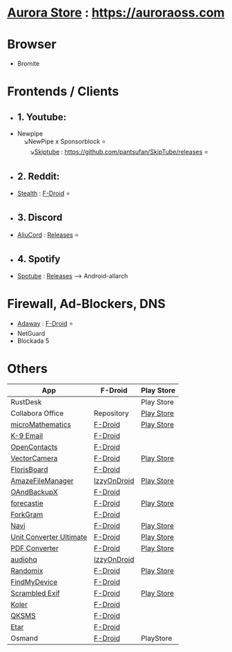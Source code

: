 # [Aurora Store](https://gitlab.com/AuroraOSS/AuroraStore) : https://auroraoss.com

# Browser
* Bromite

# Frontends / Clients

- ## 1. Youtube:

* Newpipe<br>&emsp;↘️NewPipe x Sponsorblock ⭐<br>&emsp;&emsp;↘️[Skiptube](https://github.com/pantsufan/SkipTube) : https://github.com/pantsufan/SkipTube/releases ⭐

- ## 2. Reddit:

* [Stealth](https://gitlab.com/cosmosapps/stealth) : [F-Droid](https://f-droid.org/packages/com.cosmos.unreddit/) ⭐

- ## 3. Discord

* [AliuCord](https://github.com/Aliucord/Aliucord) : [Releases](https://github.com/Aliucord/Aliucord/releases/latest/download/Installer-release.apk) ⭐

- ## 4. Spotify

* [Spotube](https://github.com/KRTirtho/spotube) : [Releases](https://github.com/krtirtho/spotube/releases) --> Android-allarch

# Firewall, Ad-Blockers, DNS

* [Adaway](https://github.com/AdAway/AdAway) : [F-Droid](https://f-droid.org/packages/org.adaway/) ⭐
* NetGuard
* Blockada 5 

# Others

| App | F-Droid | Play Store |
|-|-|-|
| RustDesk | | Play Store |
| Collabora Office | Repository | [Play Store](https://play.google.com/store/apps/details?id=com.collabora.libreoffice) |
| [microMathematics](https://github.com/mkulesh/microMathematics) | [F-Droid](https://f-droid.org/packages/com.mkulesh.micromath.plus) | [Play Store](https://play.google.com/store/apps/details?id=com.mkulesh.micromath.plus) |
| [K-9 Email](https://github.com/k9mail/k-9) | [F-Droid](https://f-droid.org/packages/com.fsck.k9/) | |
| [OpenContacts](https://gitlab.com/sultanahamer/OpenContacts) | [F-Droid](https://f-droid.org/packages/opencontacts.open.com.opencontacts/) | |
| [VectorCamera](https://github.com/dozingcat/VectorCamera) | [F-Droid](https://f-droid.org/packages/com.dozingcatsoftware.vectorcamera/) | [Play Store](https://play.google.com/store/apps/details?id=com.dozingcatsoftware.vectorcamera) |
| [FlorisBoard](https://github.com/florisboard/florisboard) | [F-Droid](https://f-droid.org/packages/dev.patrickgold.florisboard) | |
| [AmazeFileManager](https://github.com/TeamAmaze/AmazeFileManager) | [IzzyOnDroid](https://apt.izzysoft.de/fdroid/index/apk/com.amaze.filemanager) | [Play Store](https://play.google.com/store/apps/details?id=com.amaze.filemanager) |
| [OAndBackupX](https://github.com/NeoApplications/Neo-Backup) | [F-Droid](https://f-droid.org/packages/com.machiav3lli.backup/) |
| [forecastie](https://github.com/martykan/forecastie) | [F-Droid](https://f-droid.org/repository/browse/?fdid=cz.martykan.forecastie) | [Play Store](https://play.google.com/store/apps/details?id=com.casticalabs.forecastie) |
| [ForkGram](https://github.com/Forkgram/TelegramAndroid) | [F-Droid](https://f-droid.org/packages/org.forkgram.messenger/) | |
| [Navi](https://github.com/TachibanaGeneralLaboratories/download-navi) | [F-Droid](https://f-droid.org/en/packages/com.tachibana.downloader/) | [Play Store](https://play.google.com/store/apps/details?id=com.tachibana.downloader) |
| [Unit Converter Ultimate](https://github.com/physphil/UnitConverterUltimate) | [F-Droid](https://f-droid.org/en/packages/com.physphil.android.unitconverterultimate/) | [Play Store](https://play.google.com/store/apps/details?id=com.physphil.android.unitconverterultimate)  |
| [PDF Converter](https://github.com/Swati4star/Images-to-PDF) | [F-Droid](https://f-droid.org/packages/swati4star.createpdf/) | [Play Store](https://play.google.com/store/apps/details?id=swati4star.createpdf)  |
| [audiohq](https://github.com/Alcatraz323/audiohq_md2) | [IzzyOnDroid](https://android.izzysoft.de/repo/apk/io.alcatraz.audiohq) | |
| [Randomix](https://github.com/m-i-n-a-r/randomix) | [F-Droid](https://f-droid.org/packages/com.minar.randomix/) | [Play Store](https://play.google.com/store/apps/details?id=com.minar.randomix) |
| [FindMyDevice](https://gitlab.com/Nulide/findmydevice) | [F-Droid](https://f-droid.org/packages/de.nulide.findmydevice/) | |
| [Scrambled Exif](https://gitlab.com/juanitobananas/scrambled-exif) | [F-Droid](https://f-droid.org/packages/com.jarsilio.android.scrambledeggsif/) | [Play Store](https://play.google.com/store/apps/details?id=com.jarsilio.android.scrambledeggsif) |
| [Koler](https://github.com/Chooloo/koler) | [F-Droid](https://f-droid.org/packages/com.chooloo.www.koler/) | |
| [QKSMS](https://github.com/moezbhatti/qksms) | [F-Droid](https://f-droid.org/packages/com.chooloo.www.koler/) ||
| [Etar]() | [F-Droid](https://f-droid.org/en/packages/ws.xsoh.etar/) ||
| Osmand | [F-Droid](https://f-droid.org/packages/net.osmand.plus/) | PlayStore |
